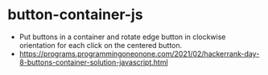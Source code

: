 # button-container-js
- Put buttons in a container and rotate edge button in clockwise orientation for each click on the centered button.
- https://programs.programmingoneonone.com/2021/02/hackerrank-day-8-buttons-container-solution-javascript.html
